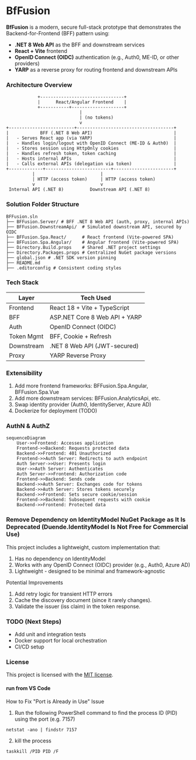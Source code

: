 # BfFusion

**BfFusion** is a modern, secure full-stack prototype that demonstrates the Backend-for-Frontend (BFF) pattern using:

- **.NET 8 Web API** as the BFF and downstream services
- **React + Vite** frontend
- **OpenID Connect (OIDC)** authentication (e.g., Auth0, ME-ID, or other providers)
- **YARP** as a reverse proxy for routing frontend and downstream APIs

### Architecture Overview

                +--------------------------------+
                |      React/Angular Frontend    |
                +-----------+--------------------+
                                |
                                | (no tokens)
                                v
    +-------------------------+-------------------------------------+
    |            BFF (.NET 8 Web API)                               |
    |   - Serves React app (via YARP)                               |
    |   - Handles login/logout with OpenID Connect (ME-ID & Auth0)  |
    |   - Stores session using HttpOnly cookies                     |
    |   - Handles refresh token, token caching                      |
    |   - Hosts internal APIs                                       |
    |   - Calls external APIs (delegation via token)                |
    +-------------+-------------------------+-----------------------+
              |                         |
              | HTTP (access token)     | HTTP (access token)
              v                         v
     Internal API (.NET 8)          Downstream API (.NET 8)

### Solution Folder Structure

```
BFFusion.sln
├── BFFusion.Server/ # BFF .NET 8 Web API (auth, proxy, internal APIs)
├── BFFusion.DownstreamApi/  # Simulated downstream API, secured by OIDC
├── BFFusion.Spa.React/      # React frontend (Vite-powered SPA)
├── BFFusion.Spa.Angular/    # Angular frontend (Vite-powered SPA)
├── Directory.Build.props    # Shared .NET project settings
├── Directory.Packages.props # Centralized NuGet package versions
├── global.json # .NET SDK version pinning
├── README.md
├── .editorconfig # Consistent coding styles
```

### Tech Stack

| Layer        | Tech Used                        |
|--------------|----------------------------------|
| Frontend     | React 18 + Vite + TypeScript     |
| BFF          | ASP.NET Core 8 Web API + YARP    |
| Auth         | OpenID Connect (OIDC)            |
| Token Mgmt   | BFF, Cookie + Refresh            |
| Downstream   | .NET 8 Web API (JWT-secured)     |
| Proxy        | YARP Reverse Proxy               |

### Extensibility

1. Add more frontend frameworks: BFFusion.Spa.Angular, BFFusion.Spa.Vue
2. Add more downstream services: BFFusion.AnalyticsApi, etc.
3. Swap identity provider (Auth0, IdentityServer, Azure AD)
4. Dockerize for deployment (TODO)

### AuthN & AuthZ

```mermaid
sequenceDiagram
    User->>Frontend: Accesses application
    Frontend->>Backend: Requests protected data
    Backend->>Frontend: 401 Unauthorized
    Frontend->>Auth Server: Redirects to auth endpoint
    Auth Server->>User: Presents login
    User->>Auth Server: Authenticates
    Auth Server->>Frontend: Authorization code
    Frontend->>Backend: Sends code
    Backend->>Auth Server: Exchanges code for tokens
    Backend->>Auth Server: Stores tokens securely
    Backend->>Frontend: Sets secure cookie/session
    Frontend->>Backend: Subsequent requests with cookie
    Backend->>Frontend: Protected data
```

### Remove Dependency on IdentityModel NuGet Package as It Is Deprecated (Duende.IdentityModel Is Not Free for Commercial Use)
This project includes a lightweight, custom implementation that:
1. Has no dependency on IdentityModel
2. Works with any OpenID Connect (OIDC) provider (e.g., Auth0, Azure AD)
3. Lightweight - designed to be minimal and framework-agnostic

Potential Improvements
1. Add retry logic for transient HTTP errors
2. Cache the discovery document (since it rarely changes).
3. Validate the issuer (iss claim) in the token response.

### TODO (Next Steps)

- Add unit and integration tests
- Docker support for local orchestration
- CI/CD setup

### License

This project is licensed with the [MIT license](LICENSE).

#### run from VS Code

How to Fix "Port is Already in Use" Issue

1. Run the following PowerShell command to find the process ID (PID) using the port (e.g. 7157)
```
netstat -ano | findstr 7157
```

2. kill the  process
```
taskkill /PID PID /F
```